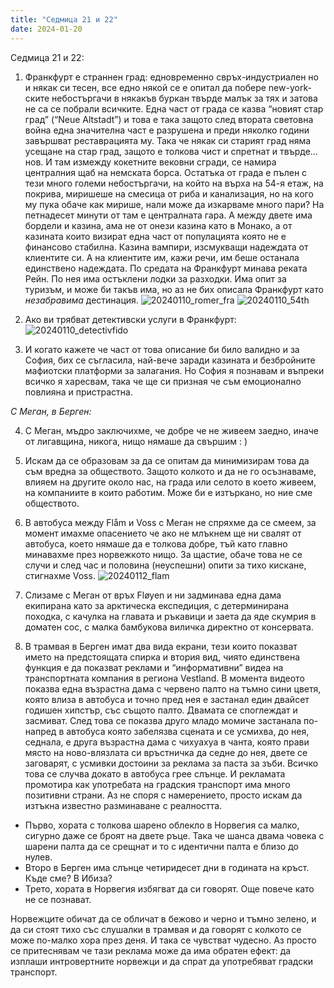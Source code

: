```yaml
---
title: "Седмица 21 и 22"
date: 2024-01-20
---
```

Седмица 21 и 22: 

1. Франкфурт е страннен град: едновременно свръх-индустриален но и някак си тесен, все едно някой се е опитал да побере new-york-ските небостъргачи в някакъв буркан твърде малък за тях и затова не са се побрали всичките. Една част от града се казва “новият стар град” (“Neue Altstadt”) и това е така защото след втората световна война една значителна част е разрушена и преди няколко години завършват реставрацията му. 
Така че някак си старият град няма усещане на стар град, защото е толкова чист и спретнат и твърде…нов. И там измежду кокетните вековни сгради, се намира централния щаб на немската борса. 
Остатъка от града е пълен с тези много големи небостъргачи, на който на върха на 54-я етаж, на покрива, миришеше на смесица от риба и канализация, но на кого му пука обаче как мирише, нали може да изкарваме много пари?
На петнадесет минути от там е централната гара. А между двете има бордели и казина, ама не от онези казина като в Монако, а от казината които визират една част от популацията която не е финансово стабилна. Казина вампири, изсмукващи надеждата от клиентите си. А на клиентите им, кажи речи, им беше останала единствено надеждата. 
По средата на Франкфурт минава реката Рейн. По нея има остъклени лодки за разходки. Има опит за туризъм, и може би такъв има, но аз не бих описала Франкфурт като *незабравима* дестинация.
![20240110_romer_fra](https://github.com/wiseblondie/brum-thoughts-chain/assets/133108671/5c97712f-ba3b-4aff-9624-6cdfe7791032)
![20240110_54th](https://github.com/wiseblondie/brum-thoughts-chain/assets/133108671/f0ad3300-0f0c-493c-9626-2714c91e3a26)

2. Ако ви трябват детективски услуги в Франкфурт:
![20240110_detectivfido](https://github.com/wiseblondie/brum-thoughts-chain/assets/133108671/bd25633b-3485-4df4-ab1a-eba96a8dc49d)

3. И когато кажете че част от това описание би било валидно и за София, бих се съгласила, най-вече заради казината и безбройните мафиотски платформи за залагания. 
Но София я познавам и въпреки всичко я харесвам, така че ще си призная че съм емоционално повлияна и пристрастна. 

*С Меган, в Берген:*

4. С Меган, мъдро заключихме, че добре че не живеем заедно, иначе от лигавщина, никога, нищо нямаше да свършим : ) 

5. Искам да се образовам за да се опитам да минимизирам това да съм вредна за обществото. 
Защото колкото и да не го осъзнаваме, влияем на другите около нас, на града или селото в което живеем, на компаниите в които работим. 
Може би е изтъркано, но ние сме обществото. 

6. В автобуса между Flåm и Voss с Меган не спряхме да се смеем, за момент имахме опасението че ако не млъкнем ще ни свалят от автобуса, което нямаше да е толкова добре, тъй като главно минавахме през норвежкото нищо. За щастие, обаче това не се случи и след час и половина (неуспешни) опити за тихо кискане, стигнахме Voss. 
![20240112_flam](https://github.com/wiseblondie/brum-thoughts-chain/assets/133108671/8c327f6d-e297-459b-8d6a-530cad784c4e)

7. Слизаме с Меган от връх Fløyen и ни задминава една дама екипирана като за арктическа експедиция, с детерминирана походка, с качулка на главата и ръкавици и заета да яде скумрия в доматен сос, с малка бамбукова виличка директно от консервата. 

8. В трамвая в Берген имат два вида екрани, тези които показват името на предстоящата спирка и втория вид, чиято единствена функция е да показват реклами и “информативни” видеа на транспортната компания в региона Vestland. 
В момента видеото показва една възрастна дама с червено палто на тъмно сини цветя, която влиза в автобуса и точно пред нея е застанал един двайсет годишен хипстър, със същото палто. Двамата се споглеждат и засмиват. След това се показва друго младо момиче застанала по-напред в автобуса която забелязва сцената и се усмихва, до нея, седнала, е друга възрастна дама с чихуахуа в чанта, която прави място на ново-влязлата си връстничка да седне до нея, двете се заговарят, с усмивки достоини за реклама за паста за зъби. Всичко това се случва докато в автобуса грее слънце. И рекламата промотира как употребата на градския транспорт има много позитивни страни. 
Аз не споря с намерението, просто искам да изтъкна известно разминаване с реалността. 
- Първо, хората с толкова шарено облекло в Норвегия са малко, сигурно даже се броят на двете ръце. Така че шанса двама човека с шарени палта да се срещнат и то с идентични палта е близо до нулев. 
- Второ в Берген има слънце четиридесет дни в годината на кръст. Къде сме? В Ибиза?
- Трето, хората в Норвегия избягват да си говорят. Още повече като не се познават.

Норвежците обичат да се обличат в бежово и черно и тъмно зелено, и да си стоят тихо със слушалки в трамвая и да говорят с колкото се може по-малко хора през деня. И така се чувстват чудесно.
Аз просто се притеснявам че тази реклама може да има обратен ефект: да изплаши интровертните норвежци и да спрат да употребяват градски транспорт.
